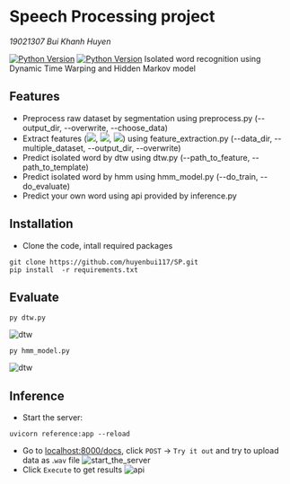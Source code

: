 # Speech Processing project
 _19021307 Bui Khanh Huyen_
 
[![Python Version](https://img.shields.io/badge/Python-3.9-blue.svg)](https://www.python.org/) [![Python Version](https://img.shields.io/badge/FastAPI-0.75.0-blue.svg)](https://fastapi.tiangolo.com/)
Isolated word recognition using Dynamic Time Warping and Hidden Markov model

## Features

- Preprocess raw dataset by segmentation using preprocess.py (--output_dir, --overwrite, --choose_data)
- Extract features (<img src="https://latex.codecogs.com/svg.latex?\Large&space;_{mfcc}"/>, <img src="https://latex.codecogs.com/svg.latex?\Large&space;\Delta_{mfcc}"/>, <img src="https://latex.codecogs.com/svg.latex?\Large&space;\Delta\Delta_{mfcc}"/>) using feature_extraction.py (--data_dir, --multiple_dataset, --output_dir, --overwrite)
- Predict isolated word by dtw using dtw.py (--path_to_feature, --path_to_template)
- Predict isolated word by hmm using hmm_model.py (--do_train, --do_evaluate)
- Predict your own word using api provided by inference.py

## Installation

- Clone the code, intall required packages

```shell
git clone https://github.com/huyenbui117/SP.git
pip install  -r requirements.txt
```
## Evaluate
```shell
py dtw.py
```
![dtw](https://github.com/huyenbui117/SP/blob/master/gifs/dtw.gif)
```shell
py hmm_model.py
```
![dtw](https://github.com/huyenbui117/SP/blob/master/gifs/hmm_model.png)
## Inference
- Start the server:

```shell
uvicorn reference:app --reload
```

- Go to [localhost:8000/docs](http://localhost:8000/docs), click `POST` &rarr; `Try it out` and try to upload data as
  .`wav` file
![start_the_server](https://github.com/huyenbui117/SP/blob/master/gifs/start_the_server.gif)
- Click `Execute` to get results
![api](https://github.com/huyenbui117/SP/blob/master/gifs/api.gif)
